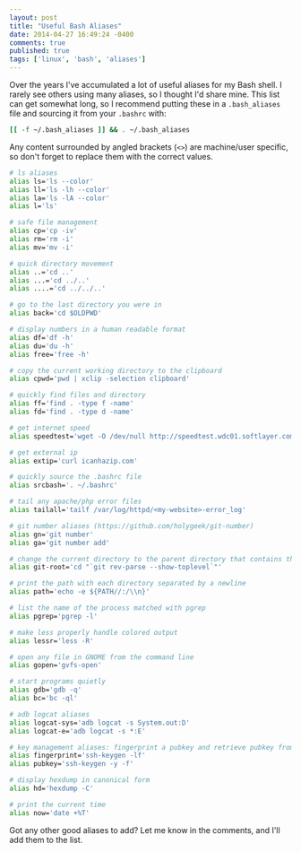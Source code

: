 ```yaml
---
layout: post
title: "Useful Bash Aliases"
date: 2014-04-27 16:49:24 -0400
comments: true
published: true
tags: ['linux', 'bash', 'aliases']
---
```


Over the years I've accumulated a lot of useful aliases for my Bash shell. I rarely see others using many aliases, so I thought I'd share mine. This list can get somewhat long, so I recommend putting these in a `.bash_aliases` file and sourcing it from your `.bashrc` with:

``` bash
[[ -f ~/.bash_aliases ]] && . ~/.bash_aliases
```

Any content surrounded by angled brackets (`<>`) are machine/user specific, so don't forget to replace them with the correct values.

``` bash .bash_aliases
# ls aliases
alias ls='ls --color'
alias ll='ls -lh --color'
alias la='ls -lA --color'
alias l='ls'

# safe file management
alias cp='cp -iv'
alias rm='rm -i'
alias mv='mv -i'

# quick directory movement
alias ..='cd ..'
alias ...='cd ../..'
alias ....='cd ../../..'

# go to the last directory you were in
alias back='cd $OLDPWD'

# display numbers in a human readable format
alias df='df -h'
alias du='du -h'
alias free='free -h'

# copy the current working directory to the clipboard
alias cpwd='pwd | xclip -selection clipboard'

# quickly find files and directory
alias ff='find . -type f -name'
alias fd='find . -type d -name'

# get internet speed
alias speedtest='wget -O /dev/null http://speedtest.wdc01.softlayer.com/downloads/test500.zip'

# get external ip
alias extip='curl icanhazip.com'

# quickly source the .bashrc file
alias srcbash='. ~/.bashrc'

# tail any apache/php error files
alias tailall='tailf /var/log/httpd/<my-website>-error_log'

# git number aliases (https://github.com/holygeek/git-number)
alias gn='git number'
alias ga='git number add'

# change the current directory to the parent directory that contains the .git folder
alias git-root='cd "`git rev-parse --show-toplevel`"'

# print the path with each directory separated by a newline
alias path='echo -e ${PATH//:/\\n}'

# list the name of the process matched with pgrep
alias pgrep='pgrep -l'

# make less properly handle colored output
alias lessr='less -R'

# open any file in GNOME from the command line
alias gopen='gvfs-open'

# start programs quietly
alias gdb='gdb -q'
alias bc='bc -ql'

# adb logcat aliases
alias logcat-sys='adb logcat -s System.out:D'
alias logcat-e='adb logcat -s *:E'

# key management aliases: fingerprint a pubkey and retrieve pubkey from a private key
alias fingerprint='ssh-keygen -lf'
alias pubkey='ssh-keygen -y -f'

# display hexdump in canonical form
alias hd='hexdump -C'

# print the current time
alias now='date +%T'
```

Got any other good aliases to add? Let me know in the comments, and I'll add them to the list.
